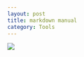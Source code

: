 ```yaml
---
layout: post
title: markdown manual
category: Tools
---
```

![](https://github.com/wangmingli/wangmingli.github.io/tree/master/pic/git.jpg)
